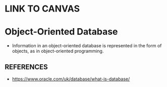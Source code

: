 # LINK TO CANVAS

# Object-Oriented Database

-   Information in an object-oriented database is represented in the form of objects, as in object-oriented programming.

## REFERENCES

- https://www.oracle.com/uk/database/what-is-database/